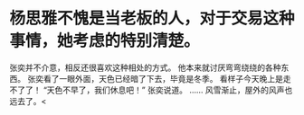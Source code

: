 # 杨思雅不愧是当老板的人，对于交易这种事情，她考虑的特别清楚。
张奕并不介意，相反还很喜欢这种相处的方式。
他本来就讨厌弯弯绕绕的各种东西。
张奕看了一眼外面，天色已经暗了下去，毕竟是冬季。
看样子今天晚上是走不了了！
“天色不早了，我们休息吧！”
张奕说道。
……
风雪渐止，屋外的风声也远去了。<

